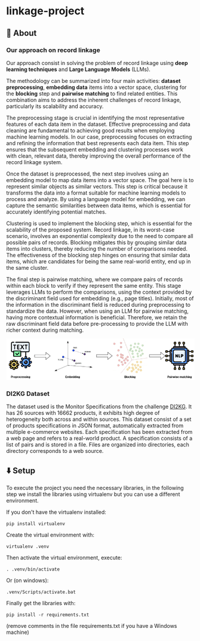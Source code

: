 # linkage-project


## 🔎 About
### Our approach on record linkage
Our approach consist in solving the problem of record linkage using **deep learning techniques** and **Large Language Models** (LLMs). 

The methodology can be summarized into four main activities: **dataset preprocessing**, **embedding data** items into a vector space, clustering for the **blocking** step and **pairwise matching** to find related entities.
This combination aims to address the inherent challenges of record linkage, particularly its scalability and accuracy.

The preprocessing stage is crucial in identifying the most representative features of each data item in the dataset. Effective preprocessing and data cleaning are fundamental to achieving good results when employing machine learning models. In our case, preprocessing focuses on extracting and refining the information that best represents each data item. 
This step ensures that the subsequent embedding and clustering processes work with clean, relevant data, thereby improving the overall performance of the record linkage system. 

Once the dataset is preprocessed, the next step involves using an embedding model to map data items into a vector space. The goal here is to represent similar objects as similar vectors. This step is critical because it transforms the data into a format suitable for machine learning models to process and analyze. By using a language model for embedding, we can capture the semantic similarities between data items, which is essential for accurately identifying potential matches. 

Clustering is used to implement the blocking step, which is essential for the scalability of the proposed system. Record linkage, in its worst-case scenario, involves an exponential complexity due to the need to compare all possible pairs of records. Blocking mitigates this by grouping similar data items into clusters, thereby reducing the number of comparisons needed. The effectiveness of the blocking step hinges on ensuring that similar data items, which are candidates for being the same real-world entity, end up in the same cluster. 

The final step is pairwise matching, where we compare pairs of records within each block to verify if they represent
the same entity. This stage leverages LLMs to perform the comparisons, using the context provided by the discriminant field used for embedding (e.g., page titles). Initially, most of the information in the discriminant field is reduced during preprocessing to standardize
the data. However, when using an LLM for pairwise matching, having more contextual information is beneficial. Therefore, we retain the raw discriminant field data before pre-processing to provide the LLM with richer context during matching. 

![process](docs/images/process.png)

### DI2KG Dataset
The dataset used is the Monitor Specifications from the challenge [DI2KG](http://di2kg.inf.uniroma3.it/datasets.html). It has 26 sources with 16662 products, it exhibits high degree of heterogeneity both across and within sources.
This dataset consist of a set of products specifications in JSON format, automatically extracted from multiple e-commerce websites.
Each specification has been extracted from a web page and refers to a real-world product. A specification consists of a list of pairs and is stored in a file. Files are organized into directories, each directory corresponds to a web source. 

## ⬇️ Setup
To execute the project you need the necessary libraries, in the following step we install the libraries using virtualenv but you can use a different environment.

If you don't have the virtualenv installed:
```
pip install virtualenv
```
Create the virtual environment with:
```
virtualenv .venv
```
Then activate the virtual environment, execute:
```
. .venv/bin/activate
```
Or (on windows):
```
.venv/Scripts/activate.bat
```
Finally get the libraries with:
```
pip install -r requirements.txt
```
(remove comments in the file requirements.txt if you have a Windows machine)
